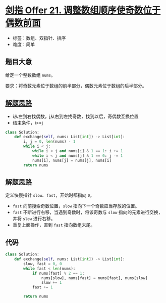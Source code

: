 # [剑指 Offer 21. 调整数组顺序使奇数位于偶数前面](https://leetcode.cn/problems/diao-zheng-shu-zu-shun-xu-shi-qi-shu-wei-yu-ou-shu-qian-mian-lcof/)

- 标签：数组、双指针、排序
- 难度：简单

## 题目大意

给定一个整数数组 `nums`。

要求：将奇数元素位于数组的前半部分，偶数元素位于数组的后半部分。

## [解题思路](https://leetcode.cn/problems/diao-zheng-shu-zu-shun-xu-shi-qi-shu-wei-yu-ou-shu-qian-mian-lcof/solutions/115087/mian-shi-ti-21-diao-zheng-shu-zu-shun-xu-shi-qi-4/?orderBy=most_votes)

- i从左到右找偶数，j从右到左找奇数，找到以后，奇偶数互换位置
- 结束条件，i>=j

```python
class Solution:
    def exchange(self, nums: List[int]) -> List[int]:
        i, j = 0, len(nums) - 1
        while i < j:
            while i < j and nums[i] & 1 == 1: i += 1
            while i < j and nums[j] & 1 == 0: j -= 1
            nums[i], nums[j] = nums[j], nums[i]
        return nums

```

## 解题思路

定义快慢指针 `slow`、`fast`，开始时都指向 `0`。

- `fast` 向前搜索奇数位置，`slow` 指向下一个奇数应当存放的位置。
- `fast` 不断进行右移，当遇到奇数时，将该奇数与 `slow` 指向的元素进行交换，并将 `slow` 进行右移。
- 重复上面操作，直到 `fast` 指向数组末尾。

## 代码

```Python
class Solution:
    def exchange(self, nums: List[int]) -> List[int]:
        slow, fast = 0, 0
        while fast < len(nums):
            if nums[fast] % 2 == 1:
                nums[slow], nums[fast] = nums[fast], nums[slow]
                slow += 1
            fast += 1

        return nums
```

